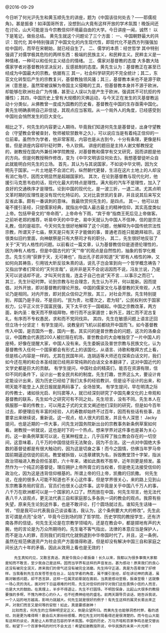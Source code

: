 @2016-09-29 
 
 今日听了何光沪先生和黄玉顺先生的讲座，题为《中国该往何处去？——耶儒视角》。甚是振奋！如泽国哥所言，没想到山大竟有这样开放的学术氛围！晚饭间还在讨论，山大可能是当今宗教信仰环境最自由的大学。今日讲座一闻，诚然！
       以下是笔记，做些总结。
       黄先生就这个问题论了三个方面：
       一、中国朝野最大的共识：现代化
       其中特别强调了中国文化的内生现代性，即现代化不是西方列强强加给中国的，而早在宋朝始，就已经自生了。
       二、儒学的本质：经世哲学
       其中特别强调了对儒学极其危险的两样东西：极端的民族主义，和民粹主义。民粹主义是一种情绪，一种可以和任何主义结合的情绪。
       三、儒家对基督教的态度
       大多数大陆儒家学者对基督教持坚决反对，反感抵制的态度。黄先生认为：基督教正在甚至已经成为中国最大的宗教。依据有三
其一，社会科学研究的不完全统计；其二，东亚文化转型后产生的宗教复兴，基督教独领风骚；其三，基督教本来也不是源于欧洲（意思是，虽然常被误解为帝国主义侵略的工具，但基督教本身并不源于欧洲，却能够在欧洲社会广为传播，甚至让人误以为是产生于欧洲，强调其不可抗拒的传播性）；其四，中国历史上曾有大规模的灭佛运动，与今天正在发生的灭基督教运动十分类似，从佛教曾一度成为国教的历史看，基督教在中国的生存亟需中国化。
       黄先生明确表明自己非信徒，其观点应当客观。从一个局外人的角度，已经感受到中国社会悄然发生的巨大变化。

  相比之下，何先生的内容更让人期待。毕竟我们知道何先生是基督徒，出身守望教会（守望教会曾被查封，牧师被软禁数年之久），可以说应当是有着纯正信仰的一位前辈。虽然作为学者，他非常客观，内容也是从古到今，十分有条理，更像是科普。但是讲座内容却针砭时弊，令人钦佩。
             讲座的题目是主持人谢文郁教授定的，谢教授在国内外兼任神学院教授，对基督教和儒学有交叉研究，因而讲题是他的方向。但是何教授稍作修改，变为《中华文明该往何处去》。我想基督徒听众自此就能明白何先生的立场。
       首先，其认为与其说国家，不如说中华文明，因为文明先于国家。一片土地是不会消亡的，纵然朝代更替，生活在这片土地上的人却没有消亡殆尽，因而文明显然是超越国家的。
       其次，在论到基督教与现代化时，他援引马克思韦伯的话，现代化最大的特点是理性。满大街的汽车不是理性，加入了良好的交通秩序才是理性。论到中国的现代化，是一波三折，一退二进。尤其点明文革时期的反理性是没有现代化特征的。又对比袁世凯的复辟，并且说其后来写文反省此事。颇有一番讽刺的意味。
       我最欣赏何先生的，是四点。
       其一，他可以丝毫不援引圣经，只提儒家经典，就指出中国人最古最土的精神信仰，其实高度类似上帝。包括甲骨文的“帝命雨”，上帝命令下雨，“宾于帝”指商王死后见上帝做客。之前听老郑的推荐，听易中天的中华史，易中天就认为中国人不信神，信的是宗法礼教，信的是祖宗。今天何先生很好地解释了这个问题，他解释为中国传统宗法性宗教，所谓天子七庙，祭天是只有天子才能做的事，普通老百姓只能跪拜祖宗。这很类似旧约里面，向神献祭是只有大祭司才有的职分。
       其二，先生很好地反驳了关于“天”的人格性的问题。以前看过一篇文章，认为基督教信仰是道德伦理性的，因为神有人格性，但是中国古代的“天”“帝”的观点是自然性的，抽象的哲学化概念。先生引用“获罪于天，无可祷也”，指出孔子若非知道“天”即有人格性的神，又如何向其祷告，引用钱大昕反驳朱熹的话，说孔子岂会笨到向一个哲学概念祷告？又指出学者们常论的“天何言哉”，说并非是天不会说话因而不说，冯友兰说，乃是天可以说话却不说，才叫天何言哉，连孟子自己也说“天不言....以事示之而已”。
       其三，先生针砭时弊。论到宗教与社会理念，先生认为不开，何以能新。因而提倡，对外开放，即对基督教的理论开放。中国的儒家文化与基督教的天帝观，人性论乃是相同。对内开放，即对民众信仰之开放。其三，对社会开放。先生特别提到，邦国乃是手段，不是目的。“民为贵，社稷次之，君为轻”，公民权利优于国家权力，公平正义优于国富民强，天下太平优于一国崛起。中国之宗教改革，两方面，新内圣：敬天而不祭祖拜物，修行而不出家遁世；新外王，践仁而不泥古复礼，有序而不专权愚民，求和而不党同伐异。
       其四，先生在敏感问题上语言迂回但立场十分坚定！
       有学生提问，说教皇的飞机以前都绕开中国而飞，如今基督教传入中国，是否国外一套，国内一套。其实问的是普世教会的问题，这次的洛桑会议，中国教会代表团200人被拦阻在机场，普世教会的大会唯独空了一片中国人的座椅，好像在提醒大家，中国人没有来。先生委婉谈及普世宗教与民族文化，认为基督教传入任何一个国家都会有形式上的该国化，从语言、诗歌和敬拜方式上看，但是核心内容是一样的。尤其在民国年间，连胡适等大师还在探索白话文时，我们如今还在用的和合本圣经就已经用非常纯熟的白话文全本翻译了，这对中国近代的文学史都是巨大的贡献。
       有学生提问，中国社会的精英们，能否在资源有限，信仰不同的条件下，设计出一套全民共和的制度。先生打趣，世界这么大，要设计肯定能设计出来，因为历史已经给了我们太多的经验教训，但是设不设计的出来，和明天能不能登上人民日报就是两码事了。全场皆笑。
       有学生提问，早在明清之际的传教士，诸如徐光启、利玛窦等人，就已经深刻研究了中国先秦文化的上帝观和基督教的联系，先生如今之研究可有不同之处。先生坦言，没有不同。先生本人在佩服那一辈的传教士，可以用孟子式的文言文阐述他们深刻的研究，但是如今百年过去，即便理应有丰富的经验，人的寿数却始终不过百年，因而有些话有些事，总要拿出来继续说，重新说。这一观点，给人很大的启发，并且令人深思！
        Jacky提问，也是近期的一件大事，问先生对国务院新出台的宗教事务新条例草案如何看。谢教授一听就说，这也是时下的一个热点。想来学界对这件事也是甚为关心的。这一新条例草案可以说，在某种程度上，几乎压榨了独立教会存在的一切空间，这意味着，几千万的中国信徒将无法聚会，因为不合法。这一点对中国绝大多数的基督徒都是有很大触动的，因为这是切身之事！而今之国情，仿佛当年罗马帝国前期逼迫信徒的前兆。教堂被拆毁，以违章建筑为名，拆毁教堂顶十字架，指派政治领袖进入教会担任圣职，六十年来，诸如此类枚不胜举，近年则更是频发。虽然作为一个纯正的基督徒，理应拥护上帝所膏立的当权者，但是绝无法接受信仰的政治化，因为这是违背信仰根基的。所谓上帝的归上帝，凯撒的归凯撒。
       何先生说，在座的很多人可能不知道也不关心这件事，但是学界很关心，来的路上见到山东宗教事务局的官员，官员们也很关心这件事。这毕竟是关乎中国八千万人的事，八千万在欧洲都可以是一个国家的人口了。然而放在中国，何先生坦言，他无法代表八千人谈观点，更无法代表三自和家庭那么多各执一词的教会的观点。我原有些失望，原来先生论到这件事，也是不敢评论，打个圆场就过去。谁知先生话锋一转，“但是我可以代表我自己谈谈看法，我认为，这个条例要大大的修改”。先生此言可谓是点亮“全场”，毕竟今日到场的除了哲学院、历史学院的教授学生，还有济南各界的信徒。何先生无论是在宗教学领域内，还是在教会中，都是掷地有声的大腕，他的言论是为万众所期待的。先生毫不客气指出，法律的本意应当是保护人，而不是治人的罪，否则我们的现代化就倒退到中华帝国时代了。并且，这一条例，虽然在规范佛道资产为社会资产方面值得称道，但是却没有解决中国三自和家庭之间长达六十年的矛盾，因此从效用上看也是无效的！
 
        先生真知灼见，又敢言真话，真是令我众小辈振奋！长久以来，我都以为很多事情大家都是知而不敢言，至少我自己是这样。因而当学界有这样的声音发出，甚为感动！原来我们的良心还没有被完全泯灭，原来我们的骨气还没有被完全消磨。先生持守正道，真是为吾辈做了好榜样。当我看到先生白发苍苍坐在台上，站在学者的角度，虽不援引圣经，却在讲论神的真道，虽面对敏感问题，却不吝言辞，这样一位属灵前辈就在面前，当真是感动至极，振奋至极！这就像一场心灵的洗礼，面对时下日益艰难的时局，先生对信仰的持守对我们这些畏惧小信的人而言，也是大大的鼓励。在真理上，半步不得退让，先生不打圆场，不明哲保身，比起山大很多的教授要强的多啊，不愧为神忠心的仆人，也不枉费神给他的盛名。前两天跟导员谈话，她告诉我说，一个人站的地方越高，影响力就越大。何先生就是很好的例子！有先生这样的属灵长辈出来正声，对我们而言又是何等的安慰！如此，真是要感谢神！       
       比较而言，何先生的立场鲜明坚定正义，倒是众望所归。而黄先生也能够洞悉时弊，看的透彻，则是更为难得啊！散会后大家纷纷感慨，两位先生对时局看得还是很清楚的。而今在山大能有这样的谈论，真是让人称赞这包容的学术氛围。中国的历史，万马齐喑和百家争鸣总是交替出现，盼望下一个百家争鸣的时代不会太远！希望如谢教授所说，中华民族的未来一片光明！
